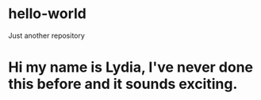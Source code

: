 # hello-world
Just another repository
# Hi my name is Lydia, I've never done this before and it sounds exciting.

